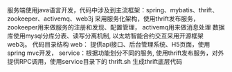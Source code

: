 服务端使用java语言开发，代码中涉及到主流框架：spring、mybatis、thrift、zookeeper、activemq、web3j 
采用服务化架构，使用thrift发布服务，
zookeeper用来做服务的注册和发现、配置管理，
activemq用来做消息处理 
数据库使用mysql分库分表、读写分离机制, 
以太坊智能合约交互采用开源框架web3j。 
代码目录结构 web：
提供api接口、后台管理系统、H5页面，使用spring mvc开发， 
service：根据功能划分不同的服务, 使用thrift发布服务，对外提供RPC调用，使用service目录下的 thrift.sh 生成thrift底层代码

